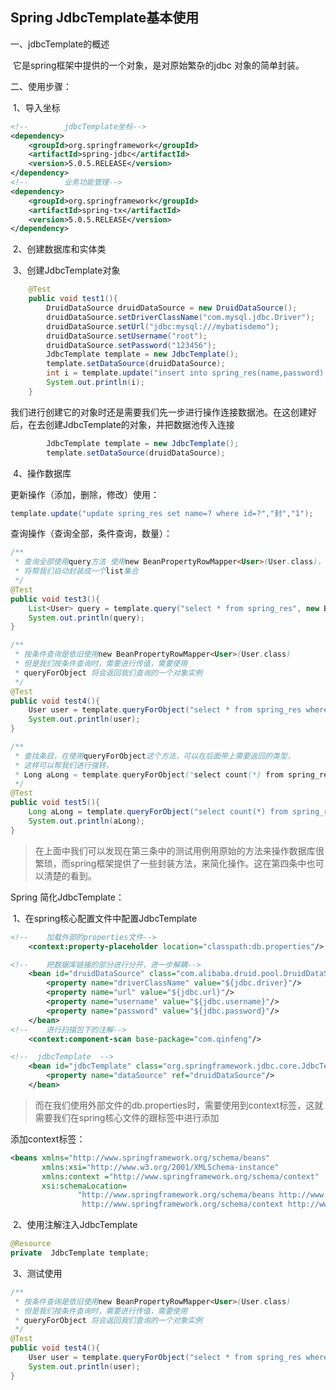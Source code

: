 ## Spring JdbcTemplate基本使用

一、jdbcTemplate的概述

​	它是spring框架中提供的一个对象，是对原始繁杂的jdbc 对象的简单封装。

二、使用步骤：

​	1、导入坐标

```xml
<!--        jdbcTemplate坐标-->
<dependency>
    <groupId>org.springframework</groupId>
    <artifactId>spring-jdbc</artifactId>
    <version>5.0.5.RELEASE</version>
</dependency>
<!--        业务功能管理-->
<dependency>
    <groupId>org.springframework</groupId>
    <artifactId>spring-tx</artifactId>
    <version>5.0.5.RELEASE</version>
</dependency>
```

​	2、创建数据库和实体类

​	3、创建JdbcTemplate对象

~~~	java
    @Test
    public void test1(){
        DruidDataSource druidDataSource = new DruidDataSource();
        druidDataSource.setDriverClassName("com.mysql.jdbc.Driver");
        druidDataSource.setUrl("jdbc:mysql:///mybatisdemo");
        druidDataSource.setUsername("root");
        druidDataSource.setPassword("123456");
        JdbcTemplate template = new JdbcTemplate();
        template.setDataSource(druidDataSource);
        int i = template.update("insert into spring_res(name,password) values (?,?)", "枫", "991002");
        System.out.println(i);
    }
~~~

​	我们进行创建它的对象时还是需要我们先一步进行操作连接数据池。在这创建好后，在去创建JdbcTemplate的对象，并把数据池传入连接

~~~ java
		JdbcTemplate template = new JdbcTemplate();
        template.setDataSource(druidDataSource);
~~~

​	4、操作数据库

更新操作（添加，删除，修改）使用：

```java
template.update("update spring_res set name=? where id=?","封","1");
```

查询操作（查询全部，条件查询，数量）：

```java
/**
 * 查询全部使用query方法 使用new BeanPropertyRowMapper<User>(User.class)，
 * 将帮我们自动封装成一个list集合
 */
@Test
public void test3(){
    List<User> query = template.query("select * from spring_res", new BeanPropertyRowMapper<User>(User.class));
    System.out.println(query);
}

/**
 * 按条件查询是依旧使用new BeanPropertyRowMapper<User>(User.class)
 * 但是我们按条件查询时，需要进行传值，需要使用
 * queryForObject 将会返回我们查询的一个对象实例
 */
@Test
public void test4(){
    User user = template.queryForObject("select * from spring_res where id=?", new BeanPropertyRowMapper<User>(User.class), 11);
    System.out.println(user);
}

/**
 * 查找条目，在使用queryForObject这个方法，可以在后面带上需要返回的类型，
 * 这样可以帮我们进行强转，
 * Long aLong = template.queryForObject("select count(*) from spring_res", Long.class);
 */
@Test
public void test5(){
    Long aLong = template.queryForObject("select count(*) from spring_res", Long.class);
    System.out.println(aLong);
}
```

> 在上面中我们可以发现在第三条中的测试用例用原始的方法来操作数据库很繁琐，而spring框架提供了一些封装方法，来简化操作。这在第四条中也可以清楚的看到。

Spring 简化JdbcTemplate：

​	1、在spring核心配置文件中配置JdbcTemplate

```xml
<!--    加载外部的properties文件-->
    <context:property-placeholder location="classpath:db.properties"/>

<!--    把数据库链接的部分进行分开，进一步解耦-->
    <bean id="druidDataSource" class="com.alibaba.druid.pool.DruidDataSource" >
        <property name="driverClassName" value="${jdbc.driver}"/>
        <property name="url" value="${jdbc.url}"/>
        <property name="username" value="${jdbc.username}"/>
        <property name="password" value="${jdbc.password}"/>
    </bean>
<!--    进行扫描包下的注解-->
    <context:component-scan base-package="com.qinfeng"/>

<!--  jdbcTemplate  -->
    <bean id="jdbcTemplate" class="org.springframework.jdbc.core.JdbcTemplate">
        <property name="dataSource" ref="druidDataSource"/>
    </bean>
```

> 而在我们使用外部文件的db.properties时，需要使用到context标签，这就需要我们在spring核心文件的跟标签中进行添加

添加context标签：

```xml
<beans xmlns="http://www.springframework.org/schema/beans"
       xmlns:xsi="http://www.w3.org/2001/XMLSchema-instance"
       xmlns:context ="http://www.springframework.org/schema/context"
       xsi:schemaLocation=
               "http://www.springframework.org/schema/beans http://www.springframework.org/schema/beans/spring-beans.xsd
                http://www.springframework.org/schema/context http://www.springframework.org/schema/context/spring-context.xsd">
```

​	2、使用注解注入JdbcTemplate

```java
@Resource
private  JdbcTemplate template;
```

​	3、测试使用

```java
/**
 * 按条件查询是依旧使用new BeanPropertyRowMapper<User>(User.class)
 * 但是我们按条件查询时，需要进行传值，需要使用
 * queryForObject 将会返回我们查询的一个对象实例
 */
@Test
public void test4(){
    User user = template.queryForObject("select * from spring_res where id=?", new BeanPropertyRowMapper<User>(User.class), 11);
    System.out.println(user);
}
```

